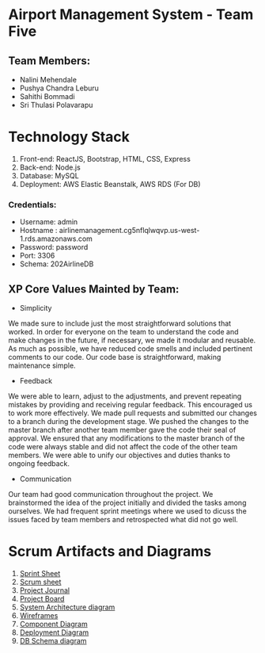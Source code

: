 # Airport Management System - Team Five

## Team Members:
- Nalini Mehendale
- Pushya Chandra Leburu
- Sahithi Bommadi
- Sri Thulasi Polavarapu

# Technology Stack
1. Front-end: ReactJS, Bootstrap, HTML, CSS, Express
2. Back-end: Node.js
3. Database: MySQL
4. Deployment: AWS Elastic Beanstalk, AWS RDS (For DB)

### Credentials:
- Username: admin
- Hostname : airlinemanagement.cg5nflqlwqvp.us-west-1.rds.amazonaws.com
- Password: password
- Port: 3306
- Schema: 202AirlineDB

## XP Core Values Mainted by Team:
- Simplicity

We made sure to include just the most straightforward solutions that worked.
In order for everyone on the team to understand the code and make changes in the future, if necessary, we made it modular and reusable.
As much as possible, we have reduced code smells and included pertinent comments to our code.
Our code base is straightforward, making maintenance simple.

- Feedback

We were able to learn, adjust to the adjustments, and prevent repeating mistakes by providing and receiving regular feedback. This encouraged us to work more effectively.
We made pull requests and submitted our changes to a branch during the development stage. We pushed the changes to the master branch after another team member gave the code their seal of approval. We ensured that any modifications to the master branch of the code were always stable and did not affect the code of the other team members.
We were able to unify our objectives and duties thanks to ongoing feedback.

- Communication

Our team had good communication throughout the project. We brainstormed the idea of the project initially and divided the tasks among ourselves.
We had frequent sprint meetings where we used to dicuss the issues faced by team members and retrospected what did not go well.


# Scrum Artifacts and Diagrams
1. [Sprint Sheet](https://github.com/gopinathsjsu/team-project-team-five/blob/main/Sprint%20Task%20Sheet%20-%20team%205.xlsx)
2. [Scrum sheet](https://github.com/gopinathsjsu/team-project-team-five/blob/main/DAILY%20SCRUM%20SHEET%20_%20Team%20Five.xlsx)
3. [Project Journal](https://github.com/gopinathsjsu/team-project-team-five/blob/main/Journal.md)
4. [Project Board](https://github.com/orgs/gopinathsjsu/projects/32)
5. [System Architecture diagram](https://github.com/gopinathsjsu/team-project-team-five/blob/main/CMPE%20202%20_%20Architecture%20Diagram.png)
6. [Wireframes](https://github.com/gopinathsjsu/team-project-team-five/tree/main/wireframes)
7. [Component Diagram](https://github.com/gopinathsjsu/team-project-team-five/blob/main/Component%20Diagram.jpg)
8. [Deployment Diagram](https://github.com/gopinathsjsu/team-project-team-five/blob/main/Deployment_Diagram.png)
7. [DB Schema diagram]()
